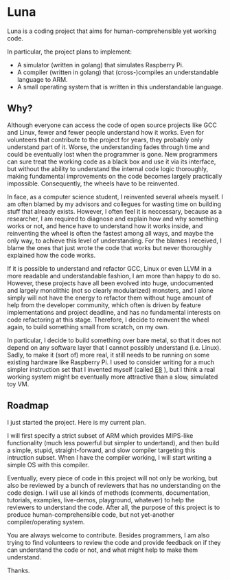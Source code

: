 # Luna

Luna is a coding project that aims for human-comprehensible yet
working code.

In particular, the project plans to implement:

- A simulator (written in golang) that simulates Raspberry Pi.
- A compiler (written in golang) that (cross-)compiles an
  understandable language to ARM.
- A small operating system that is written in this understandable
  language.

## Why?

Although everyone can access the code of open source projects like GCC
and Linux, fewer and fewer people understand how it works. Even for
volunteers that contribute to the project for years, they probably
only understand part of it. Worse, the understanding fades through
time and could be eventually lost when the programmer is gone. New
programmers can sure treat the working code as a black box and use it
via its interface, but without the ability to understand the internal
code logic thoroughly, making fundamental improvements on the code
becomes largely practically impossible. Consequently, the wheels have
to be reinvented.

In face, as a computer science student, I reinvented several wheels
myself. I am often blamed by my advisors and collegues for wasting
time on building stuff that already exists. However, I often feel it
is neccessary, because as a researcher, I am required to diagnose and
explain how and why something works or not, and hence have to
understand how it works inside, and reinventing the wheel is often the
fastest among all ways, and maybe the only way, to achieve this
level of understanding. For the blames I received, I blame the ones
that just wrote the code that works but never thoroughly explained how
the code works.

If it is possible to understand and refactor GCC, Linux or even LLVM
in a more readable and understandable fashion, I am more than happy to
do so. However, these projects have all been evolved into huge,
undocumented and largely monolithic (not so clearly modularized)
monsters, and I alone simply will not have the energy to refactor them
without huge amount of help from the developer community, which often
is driven by feature implementations and project deadline, and has no
fundamental interests on code refactoring at this stage. Therefore, I
decide to reinvent the wheel again, to build something small from
scratch, on my own.

In particular, I decide to build something over bare metal, so that it
does not depend on any software layer that I cannot possibly
understand (i.e. Linux). Sadly, to make it (sort of) more real, it
still needs to be running on some existing hardware like Raspberry Pi.
I used to consider writing for a much simpler instruction set that I
invented myself (called [E8](http://e8vm.net) ), but I think a real
working system might be eventually more attractive than a slow,
simulated toy VM.

## Roadmap

I just started the project. Here is my current plan.

I will first specify a strict subset of ARM which provides MIPS-like
functionality (much less powerful but simpler to undertand), and then
build a simple, stupid, straight-forward, and slow compiler targeting
this intruction subset. When I have the compiler working, I will start
writing a simple OS with this compiler.

Eventually, every piece of code in this project will not only be
working, but also be reviewed by a bunch of reviewers that has no
understanding on the code design. I will use all kinds of methods
(comments, documentation, tutorials, examples, live-demos, playground,
whatever) to help the reviewers to understand the code. After all,
the purpose of this project is to produce human-comprehensible code,
but not yet-another compiler/operating system.

You are always welcome to contribute. Besides programmers, I am also
trying to find volunteers to review the code and provide feedback on
if they can understand the code or not, and what might help to make
them understand. 

Thanks.
